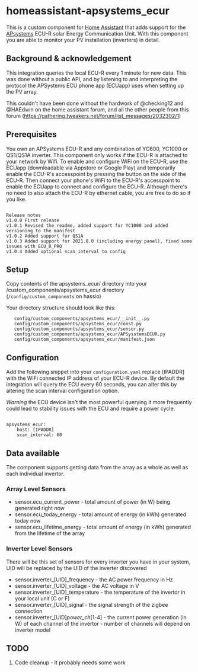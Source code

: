 # homeassistant-apsystems_ecur
This is a custom component for [Home Assistant](http://home-assistant.io) that adds support for the [APsystems](http://www.apsystems.com) ECU-R solar Energy Communication Unit. With this component you are able to monitor your PV installation (inverters) in detail.


## Background & acknowledgement
This integration queries the local ECU-R every 1 minute for new data. This was done without a public API, and by listening to and interpreting the protocol the APSystems ECU phone app (ECUapp) uses when setting up the PV array.

This couldn't have been done without the hardwork of @checking12 and @HAEdwin on the home assistant forum, and all the other people from this forum (https://gathering.tweakers.net/forum/list_messages/2032302/1)

## Prerequisites
You own an APSystems ECU-R and any combination of YC600, YC1000 or QS1/QS1A inverter.
This component only works if the ECU-R is attached to your network by Wifi. To enable and configure WiFi on the ECU-R, use the ECUapp (downloadable via Appstore or Google Play) and temporarily enable the ECU-R's accesspoint by pressing the button on the side of the ECU-R. Then connect your phone's WiFi to the ECU-R's accesspoint to enable the ECUapp to connect and configure the ECU-R.
Although there's no need to also attach the ECU-R by ethernet cable, you are free to do so if you like.
```

Release notes
v1.0.0 First release
v1.0.1 Revised the readme, added support for YC1000 and added versioning to the manifest
v1.0.2 Added support for QS1A
v1.0.3 Added support for 2021.8.0 (including energy panel), fixed some issues with ECU_R_PRO
v1.0.4 Added optional scan_interval to config
```

## Setup
Copy contents of the apsystems_ecur/ directory into your <HA-CONFIG>/custom_components/apsystems_ecur directory (```/config/custom_components``` on hassio)

Your directory structure should look like this:
```
   config/custom_components/apsystems_ecur/__init__.py
   config/custom_components/apsystems_ecur/const.py
   config/custom_components/apsystems_ecur/sensor.py
   config/custom_components/apsystems_ecur/APSysstemsECUR.py
   config/custom_components/apsystems_ecur/manifest.json
```

## Configuration
Add the following snippet into your ```configuration.yaml```  replace [IPADDR] with the WiFi connected IP address of your ECU-R device. By default the integration will query the ECU every 60 seconds, you can alter this by altering the scan interval configuration option.  

_Warning_ the ECU device isn't the most powerful querying it more frequently could lead to stability issues with the ECU and require a power cycle.

```

apsystems_ecur:
    host: [IPADDR]
    scan_interval: 60

```

## Data available
The component supports getting data from the array as a whole as well as each individual invertor.

### Array Level Sensors
* sensor.ecu_current_power - total amount of power (in W) being generated right now
* sensor.ecu_today_energy - total amount of energy (in kWh) generated today now
* sensor.ecu_lifetime_energy - total amount of energy (in kWh) generated from the lifetime of the array

### Inverter Level Sensors
There will be this set of sensors for every inverter you have in your system, UID will be replaced by the UID of the inverter discovered

* sensor.inverter_[UID]_frequency - the AC power frequency in Hz
* sensor.inverter_[UID]_voltage - the AC voltage in V
* sensor.inverter_[UID]_temperature - the temperature of the invertor in your local unit (C or F)
* sensor.inverter_[UID]_signal - the signal strength of the zigbee connection
* sensor.inverter_[UID]_power_ch_[1-4] - the current power generation (in W) of each channel of the invertor - number of channels will depend on inverter model

## TODO
1. Code cleanup - it probably needs some work
